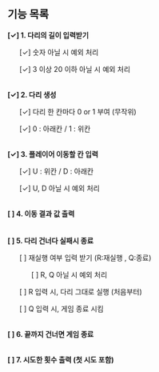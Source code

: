## 기능 목록

<ll>
     <b>[✓] 1. 다리의 길이 입력받기</b>
        <ul>[✓] 숫자 아닐 시 예외 처리</ul>
        <ul>[✓] 3 이상 20 이하 아닐 시 예외 처리</ul>
</ll>
<br>
<ll>
    <b>[✓] 2. 다리 생성</b>
        <ul>[✓] 다리 한 칸마다 0 or 1 부여 (무작위)</ul>
        <ul>[✓] 0 : 아래칸 / 1 : 위칸</ul>
</ll>
<br>
<ll>
    <b>[✓] 3. 플레이어 이동할 칸 입력</b>
        <ul>[✓] U : 위칸 / D : 아래칸</ul>
        <ul>[✓] U, D 아닐 시 예외 처리</ul>
</ll>
<br>
<b>[ ] 4. 이동 결과 값 출력</b> <br>
<br><br>
<b>[ ] 5. 다리 건너다 실패시 종료</b>
<ul>[ ] 재실행 여부 입력 받기 (R:재실행 , Q:종료)
    <ul>[ ] R, Q 아닐 시 예외 처리</ul>
</ul>
    <ul>[ ] R 입력 시, 다리 그대로 실행 (처음부터)</ul>
    <ul>[ ] Q 입력 시, 게임 종료 시킴</ul>

<br>
<b>[ ] 6. 끝까지 건너면 게임 종료</b><br><br>

<b>[ ] 7. 시도한 횟수 출력 (첫 시도 포함)</b>
